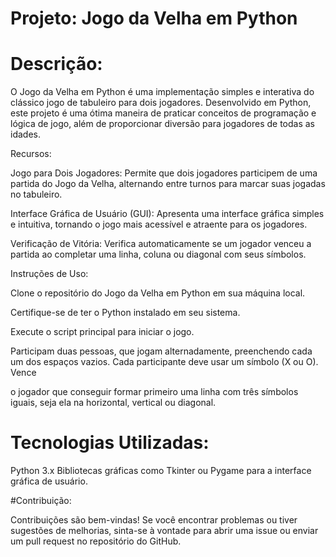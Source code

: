 # Projeto: Jogo da Velha em Python

# Descrição:

O Jogo da Velha em Python é uma implementação simples e interativa do clássico jogo de tabuleiro para dois jogadores. Desenvolvido em Python, este projeto é uma ótima maneira de praticar conceitos de programação e lógica de jogo, além de proporcionar diversão para jogadores de todas as idades.

Recursos:

Jogo para Dois Jogadores: Permite que dois jogadores participem de uma partida do Jogo da Velha, alternando entre turnos para marcar suas jogadas no tabuleiro.

Interface Gráfica de Usuário (GUI): Apresenta uma interface gráfica simples e intuitiva, tornando o jogo mais acessível e atraente para os jogadores.

Verificação de Vitória: Verifica automaticamente se um jogador venceu a partida ao completar uma linha, coluna ou diagonal com seus símbolos.

Instruções de Uso:

Clone o repositório do Jogo da Velha em Python em sua máquina local.

Certifique-se de ter o Python instalado em seu sistema.

Execute o script principal para iniciar o jogo.

Participam duas pessoas, que jogam alternadamente, preenchendo cada um dos espaços vazios. Cada participante deve usar um símbolo (X ou O). Vence 

o jogador que conseguir formar primeiro uma linha com três símbolos iguais, seja ela na horizontal, vertical ou diagonal.


# Tecnologias Utilizadas:

Python 3.x
Bibliotecas gráficas como Tkinter ou Pygame para a interface gráfica de usuário.

#Contribuição:

Contribuições são bem-vindas! Se você encontrar problemas ou tiver sugestões de melhorias, sinta-se à vontade para abrir uma issue ou enviar um pull request no repositório do GitHub.



